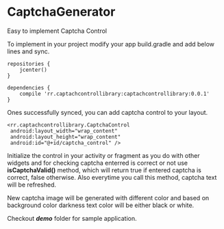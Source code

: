 # CaptchaGenerator
Easy to implement Captcha Control

To implement in your project modify your app build.gradle and add below lines and sync.

```
repositories {
    jcenter()
}

dependencies {
    compile 'rr.captachcontrollibrary:captachcontrollibrary:0.0.1'
}
```

Ones successfully synced, you can add captcha control to your layout.
```
<rr.captachcontrollibrary.CaptchaControl
 android:layout_width="wrap_content"
 android:layout_height="wrap_content"
 android:id="@+id/captcha_control" />
```

Initialize the control in your activity or fragment as you do with other widgets and for checking captcha enterred is correct or not use **isCaptchaValid()** method, which will return true if entered captcha is correct, false otherwise. Also everytime you call this method, captcha text will be refreshed. 

New captcha image will be generated with different color and based on background color darkness text color will be either black or white.

Checkout _**demo**_ folder for sample application.
